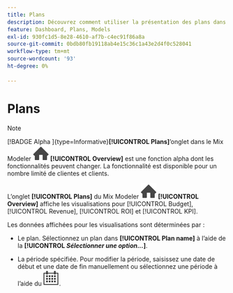 ```yaml
---
title: Plans
description: Découvrez comment utiliser la présentation des plans dans Mix Modeler.
feature: Dashboard, Plans, Models
exl-id: 930fc1d5-8e28-4610-af7b-c4ec91f86a8a
source-git-commit: 0bdb80fb19118ab4e15c36c1a43e2d4f0c528041
workflow-type: tm+mt
source-wordcount: '93'
ht-degree: 0%

---
```


# Plans

>[!NOTE]
>
>[!BADGE Alpha &#x200B;]{type=Informative}**[!UICONTROL Plans]**’onglet dans le Mix Modeler ![Accueil](/help/assets/icons/Home.svg) **[!UICONTROL Overview]** est une fonction alpha dont les fonctionnalités peuvent changer. La fonctionnalité est disponible pour un nombre limité de clientes et clients.


L’onglet **[!UICONTROL Plans]** du Mix Modeler ![Accueil](/help/assets/icons/Home.svg) **[!UICONTROL Overview]** affiche les visualisations pour [!UICONTROL Budget], [!UICONTROL Revenue], [!UICONTROL ROI] et [!UICONTROL KPI].

Les données affichées pour les visualisations sont déterminées par :

* Le plan. Sélectionnez un plan dans **[!UICONTROL Plan name]** à l’aide de la **[!UICONTROL _Sélectionner une option..._]**.

* La période spécifiée. Pour modifier la période, saisissez une date de début et une date de fin manuellement ou sélectionnez une période à l’aide du ![Calendrier](/help/assets/icons/Calendar.svg).


